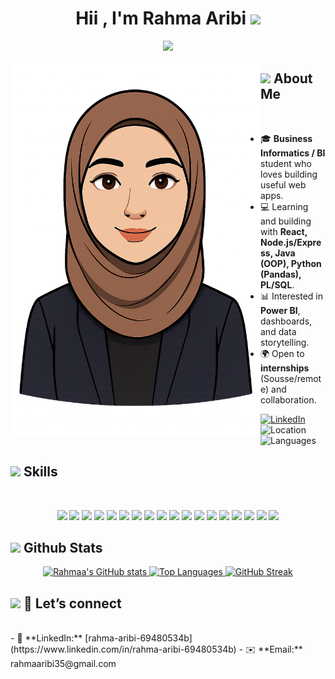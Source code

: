 <h1 align="center"><b>Hii , I'm Rahma Aribi </b><img src="https://media.giphy.com/media/hvRJCLFzcasrR4ia7z/giphy.gif" width="35"></h1>


<p align="center">
  <a href="https://github.com/DenverCoder1/readme-typing-svg">
    <img src="https://readme-typing-svg.herokuapp.com?font=Time+New+Roman&color=cyan&size=25&center=true&vCenter=true&width=600&height=100&lines=Business+Intelligence+%2F+Business+Informatics+student;Full-Stack+Developer;Data+Enthusiast">
  </a>
</p>


<img title="My Avatar" align="left" src="avatar.png"  width="400px" alt="hi" >


<!-- About Me -->
## <img src="https://media2.giphy.com/media/QssGEmpkyEOhBCb7e1/giphy.gif?cid=ecf05e47a0n3gi1bfqntqmob8g9aid1oyj2wr3ds3mg700bl&rid=giphy.gif" width="25"><b> About Me</b>
<br>

- 🎓 **Business Informatics / BI** student who loves building useful web apps.
- 💻 Learning and building with **React, Node.js/Express, Java (OOP), Python (Pandas), PL/SQL**.
- 📊 Interested in **Power BI**, dashboards, and data storytelling.
- 🌍 Open to **internships** (Sousse/remote) and collaboration.
  
[![LinkedIn](https://img.shields.io/badge/LinkedIn-Rahmaa%20Aribii-blue?logo=linkedin)](https://www.linkedin.com/in/rahma-aribi-69480534b)
![Location](https://img.shields.io/badge/Tunisia-Sousse-red?logo=google-maps)
![Languages](https://img.shields.io/badge/Languages-EN%20%7C%20FR%20%7C%20AR-informational)


<!-- Skills  -->
## <img src="https://media2.giphy.com/media/QssGEmpkyEOhBCb7e1/giphy.gif" width="25"><b> Skills</b>
<br>

<p align="center">
  <img src="https://img.shields.io/badge/HTML5-E34F26?logo=html5&logoColor=white">
  <img src="https://img.shields.io/badge/CSS3-1572B6?logo=css3&logoColor=white">
  <img src="https://img.shields.io/badge/JavaScript-F7DF1E?logo=javascript&logoColor=black">
  <img src="https://img.shields.io/badge/React-20232a?logo=react&logoColor=61DAFB">
  <img src="https://img.shields.io/badge/Node.js-339933?logo=node.js&logoColor=white">
  <img src="https://img.shields.io/badge/Express.js-000000?logo=express&logoColor=white">
  <img src="https://img.shields.io/badge/Java-007396?logo=java&logoColor=white">
  <img src="https://img.shields.io/badge/Python-3776AB?logo=python&logoColor=white">
  <img src="https://img.shields.io/badge/PL%2FSQL-336791?logo=oracle&logoColor=white">
  <img src="https://img.shields.io/badge/MySQL-005C84?logo=mysql&logoColor=white">
  <img src="https://img.shields.io/badge/Oracle-FF0000?logo=oracle&logoColor=white">
  <img src="https://img.shields.io/badge/MongoDB-47A248?logo=mongodb&logoColor=white">
  <img src="https://img.shields.io/badge/Power%20BI-F2C811?logo=powerbi&logoColor=black">
  <img src="https://img.shields.io/badge/Excel-217346?logo=microsoft-excel&logoColor=white">
  <img src="https://img.shields.io/badge/GitHub-181717?logo=github&logoColor=white">
  <img src="https://img.shields.io/badge/Figma-F24E1E?logo=figma&logoColor=white">
  <img src="https://img.shields.io/badge/C-00599C?logo=c&logoColor=white">
  <img src="https://img.shields.io/badge/Photoshop-31A8FF?logo=adobephotoshop&logoColor=white">
</p>
 


<!-- Github Stats  -->
## <img src="https://media.giphy.com/media/iY8CRBdQXODJSCERIr/giphy.gif" width="35"><b> Github Stats </b>

<div align="center">

<a href="https://github.com/anuraghazra/github-readme-stats">
  <img src="https://github-readme-stats.vercel.app/api?username=rahmaaaribii35&show_icons=true&theme=transparent" alt="Rahmaa's GitHub stats" />
</a>

<a href="https://github.com/anuraghazra/github-readme-stats">
  <img src="https://github-readme-stats.vercel.app/api/top-langs/?username=rahmaaaribii35&layout=compact&theme=transparent" alt="Top Languages" />
</a>

<a href="https://github.com/DenverCoder1/github-readme-streak-stats">
  <img src="https://streak-stats.demolab.com?user=rahmaaaribii35&theme=transparent" alt="GitHub Streak" />
</a>

</div>


<!-- Let’s Connect -->
## <img src="https://media.giphy.com/media/3o6Zt481isNVuQI1l6/giphy.gif" width="25"><b> 🤝 Let’s connect</b>
<br>
- 💼 **LinkedIn:** [rahma-aribi-69480534b](https://www.linkedin.com/in/rahma-aribi-69480534b)
- ✉️ **Email:** rahmaaribi35@gmail.com
